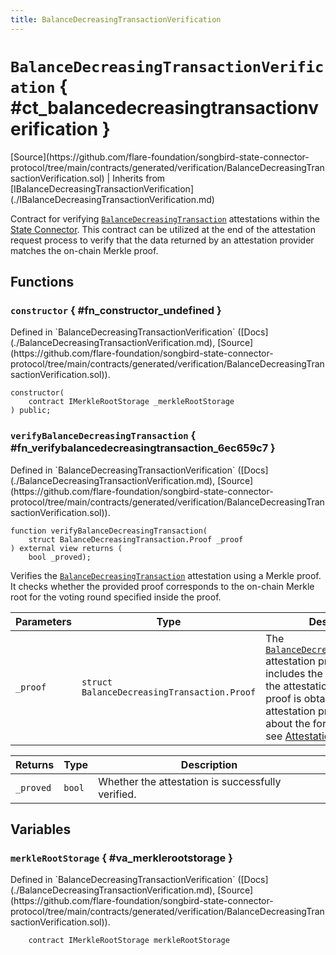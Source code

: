```yaml
---
title: BalanceDecreasingTransactionVerification
---
```


<!-- This is an autogenerated file. Do not edit! -->

# `BalanceDecreasingTransactionVerification` { #ct_balancedecreasingtransactionverification }

<div class="api-node-source" markdown>
[Source](https://github.com/flare-foundation/songbird-state-connector-protocol/tree/main/contracts/generated/verification/BalanceDecreasingTransactionVerification.sol) | Inherits from [IBalanceDecreasingTransactionVerification](./IBalanceDecreasingTransactionVerification.md)
</div>

<div class="api-node-internal" markdown>

Contract for verifying [`BalanceDecreasingTransaction`](../attestation-types/BalanceDecreasingTransaction.md) attestations within the [State Connector](https://docs.flare.network/tech/state-connector/).
This contract can be utilized at the end of the attestation request process to verify that the data
returned by an attestation provider matches the on-chain Merkle proof.

</div>

<div class="api-node-type" markdown>

## Functions

<div class="api-node" markdown>

### `constructor` { #fn_constructor_undefined }

<div class="api-node-source" markdown>
Defined in `BalanceDecreasingTransactionVerification` ([Docs](./BalanceDecreasingTransactionVerification.md), [Source](https://github.com/flare-foundation/songbird-state-connector-protocol/tree/main/contracts/generated/verification/BalanceDecreasingTransactionVerification.sol)).
</div>

<div class="api-node-internal" markdown>

```solidity
constructor(
    contract IMerkleRootStorage _merkleRootStorage
) public;
```

</div>
</div>

<div class="api-node" markdown>

### `verifyBalanceDecreasingTransaction` { #fn_verifybalancedecreasingtransaction_6ec659c7 }

<div class="api-node-source" markdown>
Defined in `BalanceDecreasingTransactionVerification` ([Docs](./BalanceDecreasingTransactionVerification.md), [Source](https://github.com/flare-foundation/songbird-state-connector-protocol/tree/main/contracts/generated/verification/BalanceDecreasingTransactionVerification.sol)).
</div>

<div class="api-node-internal" markdown>

```solidity
function verifyBalanceDecreasingTransaction(
    struct BalanceDecreasingTransaction.Proof _proof
) external view returns (
    bool _proved);
```

Verifies the [`BalanceDecreasingTransaction`](../attestation-types/BalanceDecreasingTransaction.md) attestation using a Merkle proof.
It checks whether the provided proof corresponds to the on-chain Merkle root for the voting round specified inside the proof.

| Parameters | Type | Description |
| ---------- | ---- | ----------- |
| `_proof` | `struct BalanceDecreasingTransaction.Proof` | The [`BalanceDecreasingTransaction`](../attestation-types/BalanceDecreasingTransaction.md) attestation proof, which includes the Merkle proof and the attestation data.               This proof is obtained directly from attestation providers.               To learn about the format of this data, see [Attestation types](https://github.com/flare-foundation/songbird-state-connector-protocol/blob/main/specs/attestations/attestation-type-definition.md). |

| Returns | Type | Description |
| ------- | ---- | ----------- |
| `_proved` | `bool` | Whether the attestation is successfully verified. |
</div>
</div>

</div>

<div class="api-node-type" markdown>

## Variables

<div class="api-node" markdown>

### `merkleRootStorage` { #va_merklerootstorage }

<div class="api-node-source" markdown>
Defined in `BalanceDecreasingTransactionVerification` ([Docs](./BalanceDecreasingTransactionVerification.md), [Source](https://github.com/flare-foundation/songbird-state-connector-protocol/tree/main/contracts/generated/verification/BalanceDecreasingTransactionVerification.sol)).
</div>

<div class="api-node-internal" markdown>

```solidity
    contract IMerkleRootStorage merkleRootStorage
```

</div>
</div>

</div>

